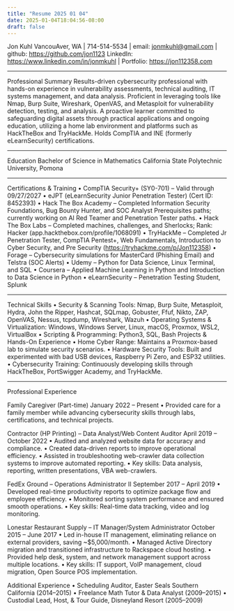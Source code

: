 ```yaml
---
title: "Resume 2025 01 04"
date: 2025-01-04T18:04:56-08:00
draft: false
---
```


Jon Kuhl
VancouAver, WA | 714-514-5534 | email: jonmkuhl@gmail.com | github: https://github.com/jon1123
 LinkedIn: https://www.linkedin.com/in/jonmkuhl | Portfolio: https://jon112358.com

---

Professional Summary
Results-driven cybersecurity professional with hands-on experience in vulnerability assessments, technical auditing, IT systems management, and data analysis. Proficient in leveraging tools like Nmap, Burp Suite, Wireshark, OpenVAS, and Metasploit for vulnerability detection, testing, and analysis. A proactive learner committed to safeguarding digital assets through practical applications and ongoing education, utilizing a home lab environment and platforms such as HackTheBox and TryHackMe. Holds CompTIA and INE (formerly eLearnSecurity) certifications.

---

Education
Bachelor of Science in Mathematics
California State Polytechnic University, Pomona

---

Certifications & Training
    • CompTIA Security+ (SY0-701) – Valid through 09/27/2027
    • eJPT (eLearnSecurity Junior Penetration Tester) (Cert ID: 8452393)
    • Hack The Box Academy – Completed Information Security Foundations, Bug Bounty Hunter, and SOC Analyst Prerequisites paths; currently working on AI Red Teamer and Penetration Tester paths.
    • Hack The Box Labs – Completed machines, challenges, and Sherlocks; Rank: Hacker (app.hackthebox.com/profile/1068091)
    • TryHackMe – Completed Jr Penetration Tester, CompTIA Pentest+, Web Fundamentals, Introduction to Cyber Security, and Pre Security (https://tryhackme.com/p/Jon112358)
    • Forage – Cybersecurity simulations for MasterCard (Phishing Email) and Telstra (SOC Alerts)
    • Udemy – Python for Data Science, Linux Terminal, and SQL
    • Coursera – Applied Machine Learning in Python and Introduction to Data Science in Python
    • eLearnSecurity – Penetration Testing Student, Splunk

---

Technical Skills
    • Security & Scanning Tools: Nmap, Burp Suite, Metasploit, Hydra, John the Ripper, Hashcat, SQLmap, Gobuster, Ffuf, Nikto, ZAP, OpenVAS, Nessus, tcpdump, Wireshark, Wazuh
    • Operating Systems & Virtualization: Windows, Windows Server, Linux, macOS, Proxmox, WSL2, VirtualBox
    • Scripting & Programming: Python3, SQL, Bash
Projects & Hands-On Experience
    • Home Cyber Range: Maintains a Proxmox-based lab to simulate security scenarios.
    • Hardware Security Tools: Built and experimented with bad USB devices, Raspberry Pi Zero, and ESP32 utilities.
    • Cybersecurity Training: Continuously developing skills through HackTheBox, PortSwigger Academy, and TryHackMe.

---

Professional Experience

Family Caregiver (Part-time)
January 2022 – Present
    • Provided care for a family member while advancing cybersecurity skills through labs, certifications, and technical projects.

Contractor (HP Printing) – Data Analyst/Web Content Auditor
April 2019 – October 2022
    • Audited and analyzed website data for accuracy and compliance.
    • Created data-driven reports to improve operational efficiency.
    • Assisted in troubleshooting web-crawler data collection systems to improve automated reporting.
    • Key skills: Data analysis, reporting, written presentations, VBA web-crawlers.

FedEx Ground – Operations Administrator II
September 2017 – April 2019
    • Developed real-time productivity reports to optimize package flow and employee efficiency.
    • Monitored sorting system performance and ensured smooth operations.
    • Key skills: Real-time data tracking, video and log monitoring.

Lonestar Restaurant Supply – IT Manager/System Administrator
October 2015 – June 2017
    • Led in-house IT management, eliminating reliance on external providers, saving ~$5,000/month.
    • Managed Active Directory migration and transitioned infrastructure to Rackspace cloud hosting.
    • Provided help desk, system, and network management support across multiple locations.
    • Key skills: IT support, VoIP management, cloud migration, Open Source POS implementation.

Additional Experience
    • Scheduling Auditor, Easter Seals Southern California (2014–2015)
    • Freelance Math Tutor & Data Analyst (2009–2015)
    • Custodial Lead, Host, & Tour Guide, Disneyland Resort (2005–2009)

